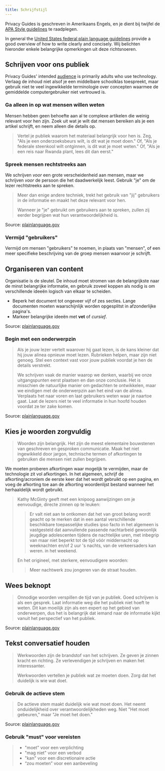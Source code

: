 ```yaml
---
title: Schrijfstijl
---
```


Privacy Guides is geschreven in Amerikaans Engels, en je dient bij twijfel de [APA Style guidelines](https://apastyle.apa.org/style-grammar-guidelines/grammar) te raadplegen.

In general the [United States federal plain language guidelines](https://plainlanguage.gov/guidelines) provide a good overview of how to write clearly and concisely. Wij belichten hieronder enkele belangrijke opmerkingen uit deze richtsnoeren.

## Schrijven voor ons publiek

Privacy Guides' intended [audience](https://plainlanguage.gov/guidelines/audience) is primarily adults who use technology. Verlaag de inhoud niet alsof je een middelbare schoolklas toespreekt, maar gebruik niet te veel ingewikkelde terminologie over concepten waarmee de gemiddelde computergebruiker niet vertrouwd is.

### Ga alleen in op wat mensen willen weten

Mensen hebben geen behoefte aan al te complexe artikelen die weinig relevant voor hen zijn. Zoek uit wat je wilt dat mensen bereiken als je een artikel schrijft, en neem alleen die details op.

> Vertel je publiek waarom het materiaal belangrijk voor hen is. Zeg, "Als je een onderzoeksbeurs wilt, is dit wat je moet doen." Of, "Als je federale steenkool wilt ontginnen, is dit wat je moet weten." Of, "Als je een reis naar Rwanda plant, lees dit dan eerst."

### Spreek mensen rechtstreeks aan

We schrijven *voor* een grote verscheidenheid aan mensen, maar we schrijven *voor* de persoon die het daadwerkelijk leest. Gebruik "je" om de lezer rechtstreeks aan te spreken.

> Meer dan enige andere techniek, trekt het gebruik van "jij" gebruikers in de informatie en maakt het deze relevant voor hen.
> 
> Wanneer je "je" gebruikt om gebruikers aan te spreken, zullen zij eerder begrijpen wat hun verantwoordelijkheid is.

Source: [plainlanguage.gov](https://plainlanguage.gov/guidelines/audience/address-the-user)

### Vermijd "gebruikers"

Vermijd om mensen "gebruikers" te noemen, in plaats van "mensen", of een meer specifieke beschrijving van de groep mensen waarvoor je schrijft.

## Organiseren van content

Organisatie is de sleutel. De inhoud moet stromen van de belangrijkste naar de minst belangrijke informatie, en gebruik zoveel koppen als nodig is om verschillende ideeën logisch van elkaar te scheiden.

- Beperk het document tot ongeveer vijf of zes secties. Lange documenten moeten waarschijnlijk worden opgesplitst in afzonderlijke pagina's.
- Markeer belangrijke ideeën met **vet** of *cursief*.

Source: [plainlanguage.gov](https://plainlanguage.gov/guidelines/design)

### Begin met een onderwerpzin

> Als je jouw lezer vertelt waarover hij gaat lezen, is de kans kleiner dat hij jouw alinea opnieuw moet lezen. Rubrieken helpen, maar zijn niet genoeg. Stel een context vast voor jouw publiek voordat je hen de details verstrekt.
> 
> We schrijven vaak de manier waarop we denken, waarbij we onze uitgangspunten eerst plaatsen en dan onze conclusie. Het is misschien de natuurlijke manier om gedachten te ontwikkelen, maar we eindigen met de onderwerpzin aan het eind van de alinea. Verplaats het naar voren en laat gebruikers weten waar je naartoe gaat. Laat de lezers niet te veel informatie in hun hoofd houden voordat ze ter zake komen.

Source: [plainlanguage.gov](https://plainlanguage.gov/guidelines/organize/have-a-topic-sentence)

## Kies je woorden zorgvuldig

> Woorden zijn belangrijk. Het zijn de meest elementaire bouwstenen van geschreven en gesproken communicatie. Maak het niet ingewikkeld door jargon, technische termen of afkortingen te gebruiken die mensen niet zullen begrijpen.

We moeten proberen afkortingen waar mogelijk te vermijden, maar de technologie zit vol afkortingen. In het algemeen, schrijf de afkorting/acroniem de eerste keer dat het wordt gebruikt op een pagina, en voeg de afkorting toe aan de afkorting woordenlijst bestand wanneer het herhaaldelijk wordt gebruikt.

> Kathy McGinty geeft met een knipoog aanwijzingen om je eenvoudige, directe zinnen op te leuken:
> 
> > Er valt niet aan te ontkomen dat het van groot belang wordt geacht op te merken dat in een aantal verschillende beschikbare toepasselijke studies ipso facto in het algemeen is vastgesteld dat aanvullende passende nachtarbeid gewoonlijk jeugdige adolescenten tijdens de nachtelijke uren, met inbegrip van maar niet beperkt tot de tijd vóór middernacht op weeknachten en/of 2 uur 's nachts, van de verkeersaders kan weren. in het weekend.
> 
> En het origineel, met sterkere, eenvoudigere woorden:
> 
> > Meer nachtwerk zou jongeren van de straat houden.

## Wees beknopt

> Onnodige woorden verspillen de tijd van je publiek. Goed schrijven is als een gesprek. Laat informatie weg die het publiek niet hoeft te weten. Dit kan moeilijk zijn als een expert op het gebied van onderwerpen, dus het is belangrijk dat iemand naar de informatie kijkt vanuit het perspectief van het publiek.

Source: [plainlanguage.gov](https://plainlanguage.gov/guidelines/concise)

## Tekst conversatief houden

> Werkwoorden zijn de brandstof van het schrijven. Ze geven je zinnen kracht en richting. Ze verlevendigen je schrijven en maken het interessanter.
> 
> Werkwoorden vertellen je publiek wat ze moeten doen. Zorg dat het duidelijk is wie wat doet.

### Gebruik de actieve stem

> De actieve stem maakt duidelijk wie wat moet doen. Het neemt onduidelijkheid over verantwoordelijkheden weg. Niet "Het moet gebeuren," maar "Je moet het doen."

Source: [plainlanguage.gov](https://plainlanguage.gov/guidelines/conversational/use-active-voice)

### Gebruik "must" voor vereisten

> - "moet" voor een verplichting
> - "mag niet" voor een verbod
> - "kan" voor een discretionaire actie
> - “zou moeten” voor een aanbeveling
